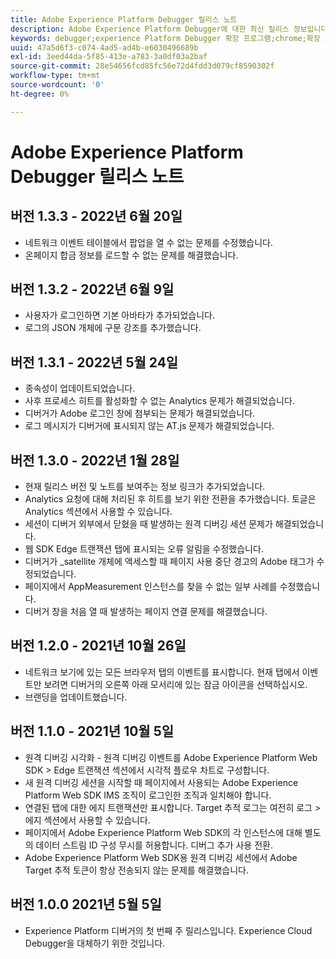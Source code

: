 ```yaml
---
title: Adobe Experience Platform Debugger 릴리스 노트
description: Adobe Experience Platform Debugger에 대한 최신 릴리스 정보입니다.
keywords: debugger;experience Platform Debugger 확장 프로그램;chrome;확장 프로그램;릴리스 정보
uuid: 47a5d6f3-c074-4ad5-ad4b-e6030496689b
exl-id: 3eed44da-5f85-413e-a783-3a0df03a2baf
source-git-commit: 28e54656fcd85fc56e72d4fdd3d079cf8590302f
workflow-type: tm+mt
source-wordcount: '0'
ht-degree: 0%

---
```


# Adobe Experience Platform Debugger 릴리스 노트

<!-- ## Version 1.4.0 - August 24, 2022

* Added support for Web SDK hybrid implementation.
* Added error message when enabling Target Trace fails.
* Updated dependencies. -->

## 버전 1.3.3 - 2022년 6월 20일

* 네트워크 이벤트 테이블에서 팝업을 열 수 없는 문제를 수정했습니다.
* 온페이지 합금 정보를 로드할 수 없는 문제를 해결했습니다.

## 버전 1.3.2 - 2022년 6월 9일

* 사용자가 로그인하면 기본 아바타가 추가되었습니다.
* 로그의 JSON 개체에 구문 강조를 추가했습니다.

## 버전 1.3.1 - 2022년 5월 24일

* 종속성이 업데이트되었습니다.
* 사후 프로세스 히트를 활성화할 수 없는 Analytics 문제가 해결되었습니다.
* 디버거가 Adobe 로그인 창에 첨부되는 문제가 해결되었습니다.
* 로그 메시지가 디버거에 표시되지 않는 AT.js 문제가 해결되었습니다.

## 버전 1.3.0 - 2022년 1월 28일

* 현재 릴리스 버전 및 노트를 보여주는 정보 링크가 추가되었습니다.
* Analytics 요청에 대해 처리된 후 히트를 보기 위한 전환을 추가했습니다. 토글은 Analytics 섹션에서 사용할 수 있습니다.
* 세션이 디버거 외부에서 닫혔을 때 발생하는 원격 디버깅 세션 문제가 해결되었습니다.
* 웹 SDK Edge 트랜잭션 탭에 표시되는 오류 알림을 수정했습니다.
* 디버거가 _satellite 개체에 액세스할 때 페이지 사용 중단 경고의 Adobe 태그가 수정되었습니다.
* 페이지에서 AppMeasurement 인스턴스를 찾을 수 없는 일부 사례를 수정했습니다.
* 디버거 창을 처음 열 때 발생하는 페이지 연결 문제를 해결했습니다.

## 버전 1.2.0 - 2021년 10월 26일

* 네트워크 보기에 있는 모든 브라우저 탭의 이벤트를 표시합니다. 현재 탭에서 이벤트만 보려면 디버거의 오른쪽 아래 모서리에 있는 잠금 아이콘을 선택하십시오.
* 브랜딩을 업데이트했습니다.

## 버전 1.1.0 - 2021년 10월 5일

* 원격 디버깅 시각화 - 원격 디버깅 이벤트를 Adobe Experience Platform Web SDK > Edge 트랜잭션 섹션에서 시각적 플로우 차트로 구성합니다.
* 새 원격 디버깅 세션을 시작할 때 페이지에서 사용되는 Adobe Experience Platform Web SDK IMS 조직이 로그인한 조직과 일치해야 합니다.
* 연결된 탭에 대한 에지 트랜잭션만 표시합니다. Target 추적 로그는 여전히 로그 > 에지 섹션에서 사용할 수 있습니다.
* 페이지에서 Adobe Experience Platform Web SDK의 각 인스턴스에 대해 별도의 데이터 스트림 ID 구성 무시를 허용합니다. 디버그 추가 사용 전환.
* Adobe Experience Platform Web SDK용 원격 디버깅 세션에서 Adobe Target 추적 토큰이 항상 전송되지 않는 문제를 해결했습니다.

## 버전 1.0.0 2021년 5월 5일

* Experience Platform 디버거의 첫 번째 주 릴리스입니다. Experience Cloud Debugger을 대체하기 위한 것입니다.
